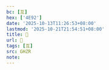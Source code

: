 ```yaml
---
bc: [互]
hex: ['4E92']
date: '2025-10-13T11:26:53+08:00'
lastmod: '2025-10-21T21:54:51+08:00'
title: 󰔂
url: 󰔂
tags: [互]
src: GHZR
note:
---
```

